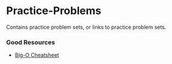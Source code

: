 # Practice-Problems
Contains practice problem sets, or links to practice problem sets.

### Good Resources

* [Big-O Cheatsheet](http://bigocheatsheet.com/)
